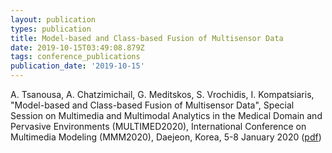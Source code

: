 ```yaml
---
layout: publication
types: publication
title: Model-based and Class-based Fusion of Multisensor Data
date: 2019-10-15T03:49:08.879Z
tags: conference_publications
publication_date: '2019-10-15'
---
```

A. Tsanousa, A. Chatzimichail, G. Meditskos, S. Vrochidis, I. Kompatsiaris, "Model-based and Class-based Fusion of Multisensor Data", Special Session on Multimedia and Multimodal Analytics in the Medical Domain and Pervasive Environments (MULTIMED2020), International Conference on Multimedia Modeling (MMM2020), Daejeon, Korea, 5-8 January 2020 ([pdf](https://zenodo.org/record/3507404))
